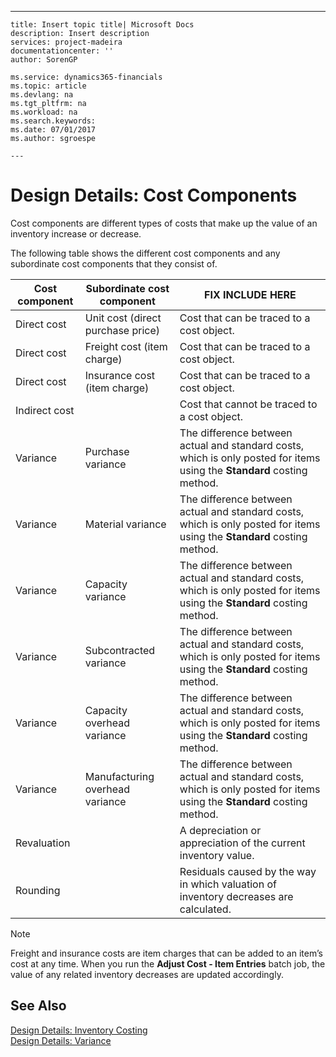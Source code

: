 ---
    title: Insert topic title| Microsoft Docs
    description: Insert description
    services: project-madeira
    documentationcenter: ''
    author: SorenGP

    ms.service: dynamics365-financials
    ms.topic: article
    ms.devlang: na
    ms.tgt_pltfrm: na
    ms.workload: na
    ms.search.keywords:
    ms.date: 07/01/2017
    ms.author: sgroespe

    ---
# Design Details: Cost Components
Cost components are different types of costs that make up the value of an inventory increase or decrease.  
  
 The following table shows the different cost components and any subordinate cost components that they consist of.  
  
|Cost component|Subordinate cost component|FIX INCLUDE HERE<!--[!INCLUDE[bp_tabledescription](../ApplicationDesign/includes/bp_tabledescription_md.md)] -->|  
|--------------------|--------------------------------|---------------------------------------|  
|Direct cost|Unit cost \(direct purchase price\)|Cost that can be traced to a cost object.|  
|Direct cost|Freight cost \(item charge\)|Cost that can be traced to a cost object.|  
|Direct cost|Insurance cost \(item charge\)|Cost that can be traced to a cost object.|  
|Indirect cost||Cost that cannot be traced to a cost object.|  
|Variance|Purchase variance|The difference between actual and standard costs, which is only posted for items using the **Standard** costing method.|  
|Variance|Material variance|The difference between actual and standard costs, which is only posted for items using the **Standard** costing method.|  
|Variance|Capacity variance|The difference between actual and standard costs, which is only posted for items using the **Standard** costing method.|  
|Variance|Subcontracted variance|The difference between actual and standard costs, which is only posted for items using the **Standard** costing method.|  
|Variance|Capacity overhead variance|The difference between actual and standard costs, which is only posted for items using the **Standard** costing method.|  
|Variance|Manufacturing overhead variance|The difference between actual and standard costs, which is only posted for items using the **Standard** costing method.|  
|Revaluation||A depreciation or appreciation of the current inventory value.|  
|Rounding||Residuals caused by the way in which valuation of inventory decreases are calculated.|  
  
> [!NOTE]  
>  Freight and insurance costs are item charges that can be added to an item’s cost at any time. When you run the **Adjust Cost \- Item Entries** batch job, the value of any related inventory decreases are updated accordingly.  
  
## See Also  
 [Design Details: Inventory Costing](../ApplicationDesign/design-details-inventory-costing.md)   
 [Design Details: Variance](../ApplicationDesign/design-details-variance.md)